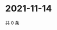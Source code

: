 # 2021-11-14

共 0 条

<!-- BEGIN WEIBO -->
<!-- 最后更新时间 Sun Nov 14 2021 10:34:46 GMT+0800 (China Standard Time) -->

<!-- END WEIBO -->
